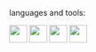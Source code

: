 <p>languages and tools:</p>
<p position='center'>
  <img src="https://cdn2.iconfinder.com/data/icons/well-known-1/1024/Python-128.png" width="32px" height="32px"/>
  <img src="https://cdn.iconscout.com/icon/free/png-256/js-45-458325.png" width="32px" height="32px"/>
  <img src="https://cdn.iconscout.com/icon/free/png-256/react-1543566-1306069.png" width="32px" height="32px"/>
   <img src="https://cdn.iconscout.com/icon/free/png-256/django-3628142-3030962.png" width="32px" height="32px"/>
<p/>
